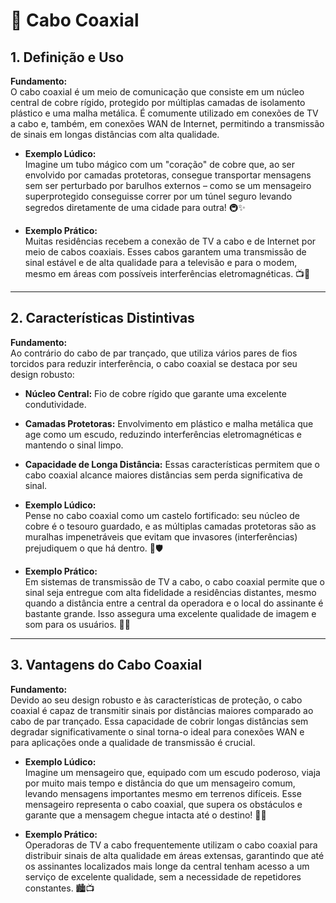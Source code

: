 # 🔷 Cabo Coaxial

## 1. Definição e Uso
**Fundamento:**  
O cabo coaxial é um meio de comunicação que consiste em um núcleo central de cobre rígido, protegido por múltiplas camadas de isolamento plástico e uma malha metálica. É comumente utilizado em conexões de TV a cabo e, também, em conexões WAN de Internet, permitindo a transmissão de sinais em longas distâncias com alta qualidade.

- **Exemplo Lúdico:**  
  Imagine um tubo mágico com um "coração" de cobre que, ao ser envolvido por camadas protetoras, consegue transportar mensagens sem ser perturbado por barulhos externos – como se um mensageiro superprotegido conseguisse correr por um túnel seguro levando segredos diretamente de uma cidade para outra! 🚇✨

- **Exemplo Prático:**  
  Muitas residências recebem a conexão de TV a cabo e de Internet por meio de cabos coaxiais. Esses cabos garantem uma transmissão de sinal estável e de alta qualidade para a televisão e para o modem, mesmo em áreas com possíveis interferências eletromagnéticas. 📺🏡

---

## 2. Características Distintivas
**Fundamento:**  
Ao contrário do cabo de par trançado, que utiliza vários pares de fios torcidos para reduzir interferência, o cabo coaxial se destaca por seu design robusto:  
- **Núcleo Central:** Fio de cobre rígido que garante uma excelente condutividade.  
- **Camadas Protetoras:** Envolvimento em plástico e malha metálica que age como um escudo, reduzindo interferências eletromagnéticas e mantendo o sinal limpo.  
- **Capacidade de Longa Distância:** Essas características permitem que o cabo coaxial alcance maiores distâncias sem perda significativa de sinal.

- **Exemplo Lúdico:**  
  Pense no cabo coaxial como um castelo fortificado: seu núcleo de cobre é o tesouro guardado, e as múltiplas camadas protetoras são as muralhas impenetráveis que evitam que invasores (interferências) prejudiquem o que há dentro. 🏰🛡️

- **Exemplo Prático:**  
  Em sistemas de transmissão de TV a cabo, o cabo coaxial permite que o sinal seja entregue com alta fidelidade a residências distantes, mesmo quando a distância entre a central da operadora e o local do assinante é bastante grande. Isso assegura uma excelente qualidade de imagem e som para os usuários. 📡🎥

---

## 3. Vantagens do Cabo Coaxial
**Fundamento:**  
Devido ao seu design robusto e às características de proteção, o cabo coaxial é capaz de transmitir sinais por distâncias maiores comparado ao cabo de par trançado. Essa capacidade de cobrir longas distâncias sem degradar significativamente o sinal torna-o ideal para conexões WAN e para aplicações onde a qualidade de transmissão é crucial.

- **Exemplo Lúdico:**  
  Imagine um mensageiro que, equipado com um escudo poderoso, viaja por muito mais tempo e distância do que um mensageiro comum, levando mensagens importantes mesmo em terrenos difíceis. Esse mensageiro representa o cabo coaxial, que supera os obstáculos e garante que a mensagem chegue intacta até o destino! 🚀📜

- **Exemplo Prático:**  
  Operadoras de TV a cabo frequentemente utilizam o cabo coaxial para distribuir sinais de alta qualidade em áreas extensas, garantindo que até os assinantes localizados mais longe da central tenham acesso a um serviço de excelente qualidade, sem a necessidade de repetidores constantes. 🏙️📺